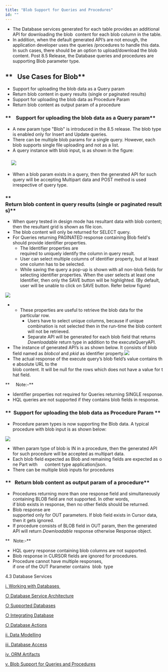 ```yaml
---
title: "Blob Support for Queries and Procedures"
id: ""
---
```


- The Database services generated for each table provides an additional API for downloading the blob  content for each blob column in the table.
- In addition, when the default generated API’s are not enough, the application developer uses the queries /procedures to handle this data. In such cases, there should be an option to upload/download the blob content. Post 8.5 Release, the Database queries and procedures are supporting Blob parameter type.

## **   Use Cases for Blob**

- Support for uploading the blob data as a Query param
- Return blob content in query results (single or paginated results)
- Support for uploading the blob data as Procedure Param
- Return blob content as output param of a procedure

### **    Support for uploading the blob data as a Query param**

- A new param type "Blob" is introduced in the 8.5 release. The blob type is enabled only for Insert and Update queries.
- There can be multiple blob params for a single query. However, each blob supports single file uploading and not as a list.
- A query instance with blob input, is as shown in the figure:

###      ![](../assets/blob.png)

- When a blob param exists in a query, then the generated API for such query will be accepting Multipart data and POST method is used irrespective of query type.

### **   Return blob content in query results (single or paginated results)**

- When query tested in design mode has resultant data with blob content; then the resultant grid is shown as file icon.
- The blob content will only be returned for SELECT query.
- For Queries returning PAGINATED response containing Blob field's should provide identifier properties.
    - The Identifier properties are required to uniquely identify the column in query result.
    - User can select multiple columns of identifier property, but at least one column has to be selected.
    - While saving the query a pop-up is shown with all non-blob fields for selecting identifier properties. When the user selects at least one Identifier, then only the SAVE button will be highlighted. (By default, user will be unable to click on SAVE button. Refer below figure)

![](../assets/save_query1.png)

- - These properties are useful to retrieve the blob data for the particular row.
    - Users have to select unique columns, because if unique combination is not selected then in the run-time the blob content will not be retrieved.
    - Separate API will be generated for each blob field that returns _Downloadable_ return type in addition to the executeQueryAPI.
- The instance of generated API’s is as shown below. It consists of blob field named as _blobcol_ and _pkid_ as identifier property.![](../assets/GeneratedAPIs_Query.png)
- The actual response of the execute query’s blob field’s value contains the absolute URL to the  blob content. It will be null for the rows which does not have a value for that field.

**     Note:-**

- Identifier properties not required for Queries returning SINGLE response.
- HQL queries are ​not​ supported if they contains blob fields in response.

### **  Support for uploading the blob data as Procedure Param **

- Procedure param types is now supporting the Blob data. A typical procedure with blob input is as shown below:

![](../assets/blob_for_procedure-1.png)

- When param type of blob is IN in a procedure, then the generated API for such procedure will be accepted as multipart data.
- Each blob field expected as Blob and remaining fields are expected as one Part with      content type application/json.
- There can be multiple blob inputs for procedures

### **   Return blob content as output param of a procedure**

- Procedures returning more than one response field and simultaneously containing BLOB field are not supported. In other words, if blob exists in response, then no other fields should be returned.
- Blob response are supported only for OUT parameters. If blob field exists in Cursor data, then it gets ignored.
- If procedure consists of BLOB field in OUT param, then the generated API will return _Downloadable_ response otherwise <procedureName>Response object.

**   Note:-**

- HQL query response containing blob columns are not supported.
- Blob response in CURSOR fields are ignored for procedures.
- Procedure cannot have multiple responses, if one of the OUT Parameter contains  blob  type

4.3 Database Services

[i. Working with Databases ](/learn/app-development/services/db-services/#working-with-db)

[○ Database Service Architecture](#database-architecture)

[○ Supported Databases](#supported-databases)

[○ Integrating Database](#integrating-database)

[○ Database Actions](#database-actions)

[ii. Data Modelling](/learn/services/db-services/data-modelling/)

[iii. Database Access](/learn/app-development/services/database-access/)

[iv. ORM Artifacts](/learn/app-development/services/db-services/orm-artifacts/)

[v. Blob Support for Queries and Procedures](/learn/app-development/services/database-services/blob-support-queries-procedures/)
